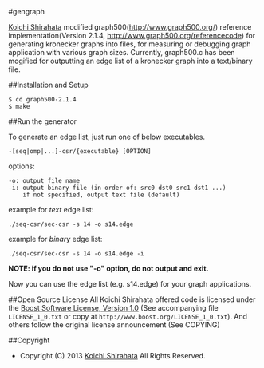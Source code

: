 #gengraph

[Koichi Shirahata](http://matsu-www.is.titech.ac.jp/~koichi-s/>) modified graph500(http://www.graph500.org/) reference implementation(Version 2.1.4, http://www.graph500.org/referencecode) for generating kronecker graphs into files, for measuring or debugging graph application with various graph sizes. Currently, graph500.c has been mogified for outputting an edge list of a kronecker graph into a text/binary file.

##Installation and Setup

    $ cd graph500-2.1.4  
    $ make

##Run the generator

To generate an edge list, just run one of below executables.

    -[seq|omp|...]-csr/{executable} [OPTION]

options:
    
    -o: output file name 
    -i: output binary file (in order of: src0 dst0 src1 dst1 ...)
        if not specified, output text file (default)

example for *text* edge list:

    ./seq-csr/sec-csr -s 14 -o s14.edge

example for *binary* edge list:

    ./seq-csr/sec-csr -s 14 -o s14.edge -i

**NOTE: if you do not use "-o" option, do not output and exit.**

Now you can use the edge list (e.g. s14.edge) for your graph applications.

##Open Source License
All Koichi Shirahata offered code is licensed under the [Boost Software License, Version 1.0](http://www.boost.org/LICENSE_1_0.txt) (See accompanying file `LICENSE_1_0.txt` or copy at `http://www.boost.org/LICENSE_1_0.txt`). And others follow the original license announcement (See COPYING)

##Copyright
* Copyright (C) 2013 [Koichi Shirahata](http://matsu-www.is.titech.ac.jp/~koichi-s/>) All Rights Reserved.

